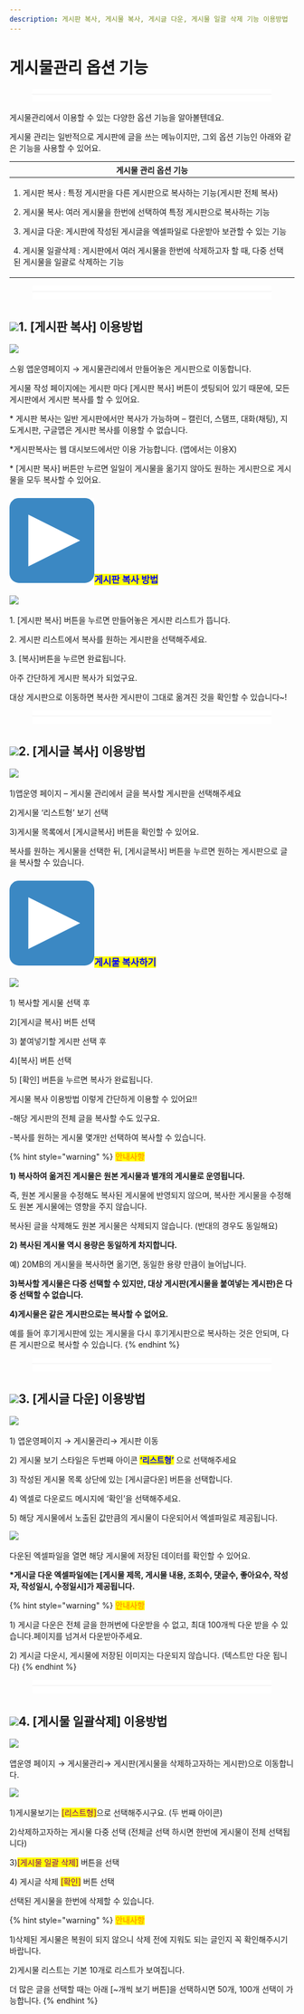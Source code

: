 ```yaml
---
description: 게시판 복사, 게시물 복사, 게시글 다운, 게시물 일괄 삭제 기능 이용방법
---
```


# 게시물관리 옵션 기능

<figure><img src="../../../.gitbook/assets/구분선 (4).PNG" alt=""><figcaption></figcaption></figure>

게시물관리에서 이용할 수 있는 다양한 옵션 기능을 알아볼텐데요.

게시물 관리는 일반적으로 게시판에 글을 쓰는 메뉴이지만, 그외 옵션 기능인 아래와 같은 기능을 사용할 수 있어요.

| 게시물 관리 옵션 기능                                                                                                                                                                                                                             |
| ---------------------------------------------------------------------------------------------------------------------------------------------------------------------------------------------------------------------------------------- |
| <p>1. 게시판 복사 : 특정 게시판을 다른 게시판으로 복사하는 기능(게시판 전체 복사)</p><p>2. 게시물 복사: 여러 게시물을 한번에 선택하여 특정 게시판으로 복사하는 기능</p><p>3. 게시글 다운: 게시판에 작성된 게시글을 엑셀파일로 다운받아 보관할 수 있는 기능</p><p>4. 게시물 일괄삭제 : 게시판에서 여러 게시물을 한번에 삭제하고자 할 때, 다중 선택된 게시물을 일괄로 삭제하는 기능</p> |

<figure><img src="../../../.gitbook/assets/구분선 (4).PNG" alt=""><figcaption></figcaption></figure>

## ![](https://wp.swing2app.co.kr/wp-content/uploads/2018/09/%EB%8B%A8%EB%9D%BD1-1.png)1. \[게시판 복사] 이용방법

![](https://wp.swing2app.co.kr/wp-content/uploads/2019/12/%EA%B2%8C%EC%8B%9C%ED%8C%90%EB%B3%B5%EC%82%AC\_20.06.png)

스윙 앱운영페이지 → 게시물관리에서  만들어놓은 게시판으로 이동합니다.

게시물 작성 페이지에는 게시판 마다  \[게시판 복사] 버튼이 셋팅되어 있기 때문에, 모든 게시판에서 게시판 복사를 할 수 있어요.

\* 게시판 복사는 일반 게시판에서만 복사가 가능하며 –  캘린더, 스탬프, 대화(채팅), 지도게시판, 구글맵은 게시판 복사를 이용할 수 없습니다.

\*게시판복사는 웹 대시보드에서만 이용 가능합니다. (앱에서는 이용X)

\* \[게시판 복사] 버튼만 누르면 일일이 게시물을 옮기지 않아도 원하는 게시판으로 게시물을 모두 복사할 수 있어요.



### <img src="../../../.gitbook/assets/image (9).png" alt="" data-size="line"><mark style="color:blue;">**게시판 복사 방법**</mark>

![](https://wp.swing2app.co.kr/wp-content/uploads/2019/12/%EA%B2%8C%EC%8B%9C%ED%8C%90%EB%B3%B5%EC%82%AC1\_20.06.png)

1\. \[게시판 복사] 버튼을 누르면 만들어놓은 게시판 리스트가 뜹니다.

2\. 게시판 리스트에서 복사를 원하는 게시판을 선택해주세요.

3\. \[복사]버튼을 누르면 완료됩니다.

아주 간단하게 게시판 복사가 되었구요.&#x20;

대상 게시판으로 이동하면 복사한 게시판이 그대로 옮겨진 것을 확인할 수 있습니다\~!

<figure><img src="../../../.gitbook/assets/구분선 (4).PNG" alt=""><figcaption></figcaption></figure>

## ![](https://wp.swing2app.co.kr/wp-content/uploads/2018/09/%EB%8B%A8%EB%9D%BD1-1.png)2. \[게시글 복사] 이용방법

![](https://wp.swing2app.co.kr/wp-content/uploads/2019/12/%EA%B2%8C%EC%8B%9C%EB%AC%BC%EB%B3%B5%EC%82%AC\_20.06.png)

1\)앱운영 페이지 – 게시물 관리에서 글을 복사할 게시판을 선택해주세요

2\)게시물 ‘리스트형’ 보기 선택&#x20;

3\)게시물 목록에서  \[게시글복사] 버튼을 확인할 수 있어요.

복사를 원하는 게시물을 선택한 뒤, \[게시글복사] 버튼을 누르면 원하는 게시판으로 글을 복사할 수 있습니다.&#x20;



### <img src="../../../.gitbook/assets/image (9).png" alt="" data-size="line"><mark style="color:blue;">**게시물 복사하기**</mark><mark style="color:blue;">​</mark>

![](https://wp.swing2app.co.kr/wp-content/uploads/2019/12/%EA%B2%8C%EC%8B%9C%EB%AC%BC%EB%B3%B5%EC%82%AC1\_20.06.png)

1\) 복사할 게시물 선택 후

2\)\[게시글 복사] 버튼 선택&#x20;

3\) 붙여넣기할 게시판 선택 후

4\)\[복사] 버튼 선택

5\) \[확인] 버튼을 누르면 복사가 완료됩니다.&#x20;

게시물 복사 이용방법 이렇게 간단하게 이용할 수 있어요!!

\-해당 게시판의 전체 글을 복사할 수도 있구요.

\-복사를 원하는 게시물 몇개만 선택하여 복사할 수 있습니다.

{% hint style="warning" %}
<mark style="color:orange;">**안내사항**</mark>

**1) 복사하여 옮겨진 게시물은 원본 게시물과 별개의 게시물로 운영됩니다.**

즉, 원본 게시물을 수정해도 복사된 게시물에 반영되지 않으며, 복사한 게시물을 수정해도 원본 게시물에는 영향을 주지 않습니다.

복사된 글을 삭제해도 원본 게시물은 삭제되지 않습니다. (반대의 경우도 동일해요)

**2) 복사된 게시물 역시 용량은 동일하게 차지합니다.**

예) 20MB의 게시물을 복사하면 옮기면, 동일한 용량 만큼이 늘어납니다.

**3)복사할 게시물은 다중 선택할 수 있지만, 대상 게시판(게시물을 붙여넣는 게시판)은 다중 선택할 수 없습니다.**

**4)게시물은 같은 게시판으로는 복사할 수 없어요.**

예를 들어 후기게시판에 있는 게시물을 다시 후기게시판으로 복사하는 것은 안되며, 다른 게시판으로 복사할 수 있습니다.
{% endhint %}



<figure><img src="../../../.gitbook/assets/구분선 (4).PNG" alt=""><figcaption></figcaption></figure>

## ![](https://wp.swing2app.co.kr/wp-content/uploads/2018/09/%EB%8B%A8%EB%9D%BD1-1.png)3. \[게시글 다운] 이용방법

![](https://wp.swing2app.co.kr/wp-content/uploads/2019/05/%EA%B2%8C%EC%8B%9C%EA%B8%80%EB%8B%A4%EC%9A%B42.png)

1\) 앱운영페이지 → 게시물관리→ 게시판 이동

2\) 게시물 보기 스타일은 두번째 아이콘 <mark style="color:blue;">**‘리스트형’**</mark> 으로 선택해주세요

3\) 작성된 게시물 목록 상단에 있는 \[게시글다운] 버튼을 선택합니다.

4\) 엑셀로 다운로드 메시지에 ‘확인’을 선택해주세요.

5\) 해당 게시물에서 노출된 값만큼의 게시물이 다운되어서 엑셀파일로 제공됩니다.



![](https://wp.swing2app.co.kr/wp-content/uploads/2019/12/%EA%B2%8C%EC%8B%9C%EA%B8%80%EB%8B%A4%EC%9A%B43.png)

다운된 엑셀파일을 열면 해당 게시물에 저장된 데이터를 확인할 수 있어요.

**\*게시글 다운 엑셀파일에는 \[게시물 제목, 게시물 내용, 조회수, 댓글수, 좋아요수, 작성자, 작성일시, 수정일시]가 제공됩니다.**

{% hint style="warning" %}
<mark style="color:orange;">**안내사항**</mark>

1\) 게시글 다운은 전체 글을 한꺼번에 다운받을 수 없고, 최대 100개씩 다운 받을 수 있습니다.페이지를 넘겨서 다운받아주세요.

2\) 게시글 다운시, 게시물에 저장된 이미지는 다운되지 않습니다. (텍스트만 다운 됩니다)
{% endhint %}



<figure><img src="../../../.gitbook/assets/구분선 (4).PNG" alt=""><figcaption></figcaption></figure>

## ![](https://wp.swing2app.co.kr/wp-content/uploads/2018/09/%EB%8B%A8%EB%9D%BD1-1.png)4. \[게시물 일괄삭제] 이용방법

![](https://wp.swing2app.co.kr/wp-content/uploads/2019/11/%EC%9D%BC%EA%B4%84%EC%82%AD%EC%A0%9C.png)

앱운영 페이지 → 게시물관리→ 게시판(게시물을 삭제하고자하는 게시판)으로 이동합니다.



![](https://wp.swing2app.co.kr/wp-content/uploads/2019/12/%EA%B2%8C%EC%8B%9C%EB%AC%BC%EC%82%AD%EC%A0%9C.png)

1\)게시물보기는 <mark style="color:purple;">\[리스트형]</mark>으로 선택해주시구요. (두 번째 아이콘)

2\)삭제하고자하는 게시물 다중 선택 (전체글 선택 하시면 한번에 게시물이 전체 선택됩니다)

3\)<mark style="color:purple;">\[게시물 일괄 삭제]</mark> 버튼을 선택

4\) 게시글 삭제 <mark style="color:purple;">\[확인]</mark> 버튼 선택&#x20;

&#x20;선택된 게시물을 한번에 삭제할 수 있습니다.

{% hint style="warning" %}
<mark style="color:orange;">**안내사항**</mark>

1\)삭제된 게시물은 복원이 되지 않으니 삭제 전에 지워도 되는 글인지 꼭 확인해주시기 바랍니다.

2\)게시물 리스트는 기본 10개로 리스트가 보여집니다.

더 많은 글을 선택할 때는 아래 \[\~개씩 보기 버튼]을 선택하시면 50개, 100개 선택이 가능합니다.
{% endhint %}

